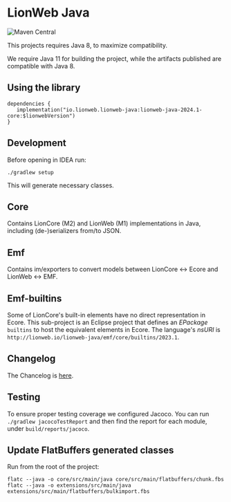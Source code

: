 # LionWeb Java

![Maven Central](https://maven-badges.herokuapp.com/maven-central/io.lionweb.lionweb-java/lionweb-java-2024.1-core/badge.png)

This projects requires Java 8, to maximize compatibility.

We require Java 11 for building the project, while the artifacts published are compatible with Java 8.

## Using the library

```
dependencies {
   implementation("io.lionweb.lionweb-java:lionweb-java-2024.1-core:$lionwebVersion")
}
```

## Development

Before opening in IDEA run:

```
./gradlew setup
```

This will generate necessary classes.

## Core
Contains LionCore (M2) and LionWeb (M1) implementations in Java, including (de-)serializers from/to JSON.

## Emf
Contains im/exporters to convert models between LionCore &harr; Ecore and LionWeb &harr; EMF.

## Emf-builtins
Some of LionCore's built-in elements have no direct representation in Ecore.
This sub-project is an Eclipse project that defines an _EPackage_ `builtins` to host the equivalent elements in Ecore.
The language's _nsURI_ is `http://lionweb.io/lionweb-java/emf/core/builtins/2023.1`.

## Changelog

The Chancelog is [here](CHANGELOG.md).

## Testing

To ensure proper testing coverage we configured Jacoco.
You can run `./gradlew jacocoTestReport` and then find the report for each module, under `build/reports/jacoco`.

## Update FlatBuffers generated classes

Run from the root of the project:
```
flatc --java -o core/src/main/java core/src/main/flatbuffers/chunk.fbs
flatc --java -o extensions/src/main/java extensions/src/main/flatbuffers/bulkimport.fbs
```
